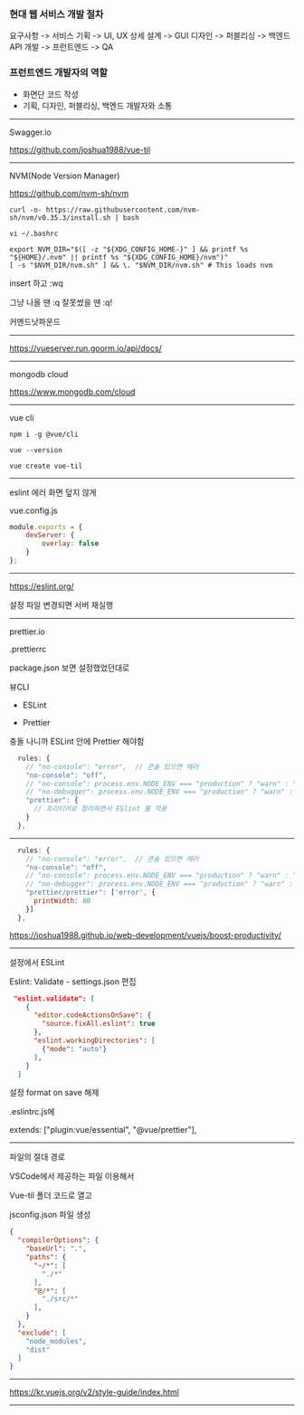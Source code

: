 ### 현대 웹 서비스 개발 절차

요구사항 -> 서비스 기획 -> UI, UX 상세 설계 -> GUI 디자인 -> 퍼블리싱 -> 백엔드 API 개발 -> 프런트엔드 -> QA



### 프런트엔드 개발자의 역할

* 화면단 코드 작성
* 기획, 디자인, 퍼블리싱, 백엔드 개발자와 소통

---

Swagger.io

https://github.com/joshua1988/vue-til

---

NVM(Node Version Manager)

https://github.com/nvm-sh/nvm

`curl -o- https://raw.githubusercontent.com/nvm-sh/nvm/v0.35.3/install.sh | bash`

`vi ~/.bashrc`

```
export NVM_DIR="$([ -z "${XDG_CONFIG_HOME-}" ] && printf %s "${HOME}/.nvm" || printf %s "${XDG_CONFIG_HOME}/nvm")"
[ -s "$NVM_DIR/nvm.sh" ] && \. "$NVM_DIR/nvm.sh" # This loads nvm
```

insert 하고 :wq

그냥 나올 땐 :q 잘못썼을 땐 :q!

커멘드낫파운드

---

https://vueserver.run.goorm.io/api/docs/

---

mongodb cloud

https://www.mongodb.com/cloud

---

vue cli

`npm i -g @vue/cli`

`vue --version`

`vue create vue-til`

---

eslint 에러 화면 덮지 않게

vue.config.js

```javascript
module.exports = {
    devServer: {
        overlay: false
    }
};
```

---

https://eslint.org/

설정 파일 변경되면 서버 재실행

---

prettier.io

.prettierrc

package.json 보면 설정했었던대로

뷰CLI

- ESLint

- Prettier

충돌 나니까 ESLint 안에 Prettier 해야함

```js
  rules: {
    // "no-console": "error",  // 콘솔 있으면 에러
    "no-console": "off",
    // "no-console": process.env.NODE_ENV === "production" ? "warn" : "off",
    // "no-debugger": process.env.NODE_ENV === "production" ? "warn" : "off"
    "prettier": {
      // 프리티어로 정리하면서 ESlint 룰 적용
    }
  },
```

---

```js
  rules: {
    // "no-console": "error",  // 콘솔 있으면 에러
    "no-console": "off",
    // "no-console": process.env.NODE_ENV === "production" ? "warn" : "off",
    // "no-debugger": process.env.NODE_ENV === "production" ? "warn" : "off"
    "prettier/prettier": ['error', {
      printWidth: 80
    }]
  },
```

https://joshua1988.github.io/web-development/vuejs/boost-productivity/

---

설정에서 ESLint

Eslint: Validate - settings.json 편집

```json
 "eslint.validate": [
    {
      "editor.codeActionsOnSave": {
        "source.fixAll.eslint": true
      },
      "eslint.workingDirectories": [
        {"mode": "auto"}
      ],
    }
  ]
```

설정 format on save 해제

 

.eslintrc.js에

 extends: ["plugin:vue/essential", "@vue/prettier"],

---

파일의 절대 경로

VSCode에서 제공하는 파일 이용해서

Vue-til 폴더 코드로 열고

jsconfig.json 파일 생성

```json
{
  "compilerOptions": {
    "baseUrl": ".",
    "paths": {
      "~/*": [
        "./*"
      ],
      "@/*": [
        "./src/*"
      ],
    }
  },
  "exclude": [
    "node_modules",
    "dist"
  ]
}
```

---

https://kr.vuejs.org/v2/style-guide/index.html

---



